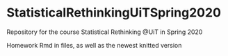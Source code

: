 # StatisticalRethinkingUiTSpring2020
Repository for the course Statistical Rethinking @UiT in Spring 2020

Homework Rmd in files, as well as the newest knitted version
